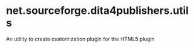 net.sourceforge.dita4publishers.utils
=====================================

An utility to create customization plugin for the HTML5 plugin
